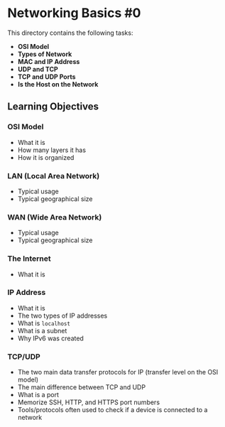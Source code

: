 # Networking Basics #0

This directory contains the following tasks:

- **OSI Model**
- **Types of Network**
- **MAC and IP Address**
- **UDP and TCP**
- **TCP and UDP Ports**
- **Is the Host on the Network**

## Learning Objectives

### OSI Model
- What it is
- How many layers it has
- How it is organized

### LAN (Local Area Network)
- Typical usage
- Typical geographical size

### WAN (Wide Area Network)
- Typical usage
- Typical geographical size

### The Internet
- What it is

### IP Address
- What it is
- The two types of IP addresses
- What is `localhost`
- What is a subnet
- Why IPv6 was created

### TCP/UDP
- The two main data transfer protocols for IP (transfer level on the OSI model)
- The main difference between TCP and UDP
- What is a port
- Memorize SSH, HTTP, and HTTPS port numbers
- Tools/protocols often used to check if a device is connected to a network